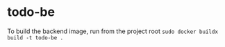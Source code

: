 # todo-be
 
To build the backend image, run from the project root
``` sudo docker buildx build -t todo-be . ```
